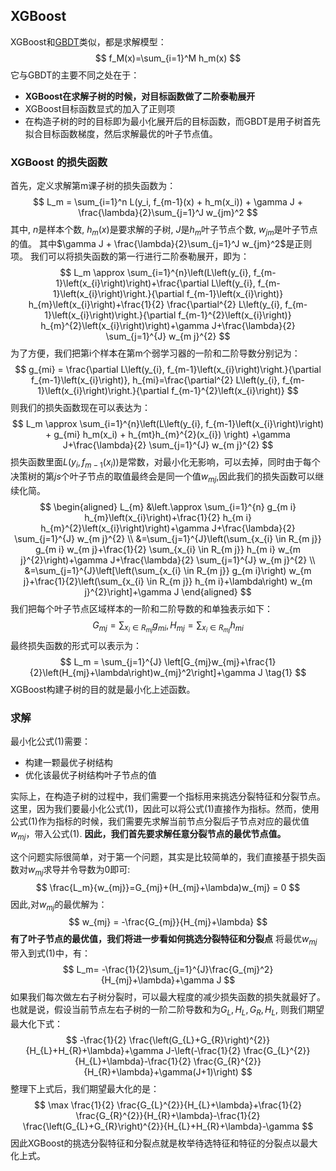 <head>
    <script src="https://cdn.mathjax.org/mathjax/latest/MathJax.js?config=TeX-AMS-MML_HTMLorMML" type="text/javascript"></script>
    <script type="text/x-mathjax-config">
    	MathJax.Hub.Config({tex2jax: {
             inlineMath: [['$','$']],
             displayMath: [["\\(","\\)"],["\\[","\\]"]],
             processEscapes: true
           }
         });
    </script>
</head>

## XGBoost
XGBoost和[GBDT](./gbdt.md)类似，都是求解模型：
$$
    f_M(x)=\sum_{i=1}^M h_m(x)
$$
它与GBDT的主要不同之处在于：
- **XGBoost在求解子树的时候，对目标函数做了二阶泰勒展开**
- XGBoost目标函数显式的加入了正则项
- 在构造子树的时的目标即为最小化展开后的目标函数，而GBDT是用子树首先拟合目标函数梯度，然后求解最优的叶子节点值。

### XGBoost 的损失函数
首先，定义求解第m课子树的损失函数为：
$$
    L_m = \sum_{i=1}^n L(y_i, f_{m-1}(x) + h_m(x_i)) + \gamma J + \frac{\lambda}{2}\sum_{j=1}^J w_{jm}^2
$$
其中, $n$是样本个数, $h_m(x)$是要求解的子树, $J$是$h_m$叶子节点个数, $w_{jm}$是叶子节点的值。
其中$\gamma J + \frac{\lambda}{2}\sum_{j=1}^J w_{jm}^2$是正则项。
我们可以将损失函数的第一行进行二阶泰勒展开，即为：
$$
    L_m \approx \sum_{i=1}^{n}\left(L\left(y_{i}, f_{m-1}\left(x_{i}\right)\right)+\frac{\partial L\left(y_{i}, f_{m-1}\left(x_{i}\right)\right.}{\partial f_{m-1}\left(x_{i}\right)} h_{m}\left(x_{i}\right)+\frac{1}{2} \frac{\partial^{2} L\left(y_{i}, f_{m-1}\left(x_{i}\right)\right.}{\partial f_{m-1}^{2}\left(x_{i}\right)} h_{m}^{2}\left(x_{i}\right)\right)+\gamma J+\frac{\lambda}{2} \sum_{j=1}^{J} w_{m j}^{2}
$$
为了方便，我们把第i个样本在第m个弱学习器的一阶和二阶导数分别记为：
$$
    g_{mi} = \frac{\partial L\left(y_{i}, f_{m-1}\left(x_{i}\right)\right.}{\partial f_{m-1}\left(x_{i}\right)}, h_{mi}=\frac{\partial^{2} L\left(y_{i}, f_{m-1}\left(x_{i}\right)\right.}{\partial f_{m-1}^{2}\left(x_{i}\right)}
$$
则我们的损失函数现在可以表达为：
$$
L_m \approx \sum_{i=1}^{n}\left(L\left(y_{i}, f_{m-1}\left(x_{i}\right)\right) + g_{mi} h_m(x_i) + h_{mt}h_{m}^{2}(x_{i}) \right) +\gamma J+\frac{\lambda}{2} \sum_{j=1}^{J} w_{m j}^{2}
$$
损失函数里面$L\left(y_{i}, f_{m-1}\left(x_{i}\right)\right)$是常数，对最小化无影响，可以去掉，同时由于每个决策树的第$js$个叶子节点的取值最终会是同一个值$w_{mj}$,因此我们的损失函数可以继续化简。
$$
\begin{aligned}
L_{m} &\left.\approx \sum_{i=1}^{n} g_{m i} h_{m}\left(x_{i}\right)+\frac{1}{2} h_{m i} h_{m}^{2}\left(x_{i}\right)\right)+\gamma J+\frac{\lambda}{2} \sum_{j=1}^{J} w_{m j}^{2} \\
&=\sum_{j=1}^{J}\left(\sum_{x_{i} \in R_{m j}} g_{m i} w_{m j}+\frac{1}{2} \sum_{x_{i} \in R_{m j}} h_{m i} w_{m j}^{2}\right)+\gamma J+\frac{\lambda}{2} \sum_{j=1}^{J} w_{m j}^{2} \\
&=\sum_{j=1}^{J}\left[\left(\sum_{x_{i} \in R_{m j}} g_{m i}\right) w_{m j}+\frac{1}{2}\left(\sum_{x_{i} \in R_{m j}} h_{m i}+\lambda\right) w_{m j}^{2}\right]+\gamma J
\end{aligned}
$$
我们把每个叶子节点区域样本的一阶和二阶导数的和单独表示如下：
$$
    G_{mj}=\sum_{x_{i} \in R_{m j}} g_{m i}, H_{mj}=\sum_{x_{i} \in R_{m j}} h_{m i}
$$
最终损失函数的形式可以表示为：
$$
    L_m = \sum_{j=1}^{J} \left[G_{mj}w_{mj}+\frac{1}{2}\left(H_{mj}+\lambda\right)w_{mj}^2\right]+\gamma J \tag{1}
$$
XGBoost构建子树的目的就是最小化上述函数。

### 求解
最小化公式(1)需要：
- 构建一颗最优子树结构
- 优化该最优子树结构叶子节点的值

实际上，在构造子树的过程中，我们需要一个指标用来挑选分裂特征和分裂节点。这里，因为我们要最小化公式(1)，因此可以将公式(1)直接作为指标。然而，使用公式(1)作为指标的时候，我们需要先求解当前节点分裂后子节点对应的最优值$w_{mj}$，带入公式(1). **因此，我们首先要求解任意分裂节点的最优节点值。**

这个问题实际很简单，对于第一个问题，其实是比较简单的，我们直接基于损失函数对$w_{mj}$求导并令导数为0即可:
$$
    \frac{L_m}{w_{mj}}=G_{mj}+(H_{mj}+\lambda)w_{mj} = 0
$$
因此,对$w_{mj}$的最优解为：
$$
    w_{mj} = -\frac{G_{mj}}{H_{mj}+\lambda}
$$
**有了叶子节点的最优值，我们将进一步看如何挑选分裂特征和分裂点**
将最优$w_{mj}$带入到式(1)中，有：
$$
    L_m= -\frac{1}{2}\sum_{j=1}^{J}\frac{G_{mj}^2}{H_{mj}+\lambda}+\gamma J
$$
如果我们每次做左右子树分裂时，可以最大程度的减少损失函数的损失就最好了。也就是说，假设当前节点左右子树的一阶二阶导数和为$G_L,H_L,G_R,H_L$, 则我们期望最大化下式：
$$
-\frac{1}{2} \frac{\left(G_{L}+G_{R}\right)^{2}}{H_{L}+H_{R}+\lambda}+\gamma J-\left(-\frac{1}{2} \frac{G_{L}^{2}}{H_{L}+\lambda}-\frac{1}{2} \frac{G_{R}^{2}}{H_{R}+\lambda}+\gamma(J+1)\right)
$$
整理下上式后，我们期望最大化的是：
$$
\max \frac{1}{2} \frac{G_{L}^{2}}{H_{L}+\lambda}+\frac{1}{2} \frac{G_{R}^{2}}{H_{R}+\lambda}-\frac{1}{2} \frac{\left(G_{L}+G_{R}\right)^{2}}{H_{L}+H_{R}+\lambda}-\gamma
$$
因此XGBoost的挑选分裂特征和分裂点就是枚举待选特征和特征的分裂点以最大化上式。